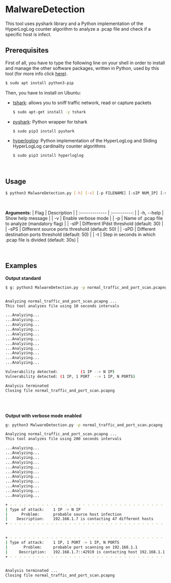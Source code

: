 ﻿# MalwareDetection

This tool uses pyshark library and a Python implementation of the HyperLogLog counter algorithm to analyze a .pcap file and check if a specific host is infect.


## Prerequisites

First of all, you have to type the following line on your shell in order to install and manage the other software packages, written in Python, used by this tool (for more info click [here](https://linuxize.com/post/how-to-install-pip-on-ubuntu-18.04)).

```bash
$ sudo apt install python3-pip
```
Then, you have to install on Ubuntu:

 - [tshark](https://zoomadmin.com/HowToInstall/UbuntuPackage/tshark): allows you to sniff traffic network, read or capture packets
	  ```bash
	$ sudo apt-get install -y tshark
	```
 - [pyshark](https://github.com/KimiNewt/pyshark): Python wrapper for tshark
	 ```bash
	$ sudo pip3 install pyshark
	```
 - [hyperloglog](https://pypi.org/project/hyperloglog/): Python implementation of the HyperLogLog and Sliding HyperLogLog cardinality counter algorithms
	 ```bash
	$ sudo pip3 install hyperloglog
	```

<br>

## Usage
```bash
$ python3 MalwareDetection.py [-h] [-v] [-p FILENAME] [-sIP NUM_IP] [-sPS NUM_PORTSSRC] [-sPD NUM_PORTSDST] [-t TIME]
```
<br>


**Arguments:**
| Flag     | Description    | 
| :------------- | :----------: | 
|  -h, --help | Show help message  | 
|  -v | Enable verbose mode  |
| -p      | Name of .pcap file to analyze (mandatory flag) | 
| -sIP    | Different IPdst threshold (default: 30) | 
| -sPS    | Different source ports threshold (default: 50) | 
| -sPD    | Different destination ports threshold (default: 50) | 
| -t      | Step in seconds in which .pcap file is divided (default: 30s) | 

<br>

## Examples

**Output standard**
```bash
$ g: python3 MalwareDetection.py -p normal_traffic_and_port_scan.pcapng -t 10


Analyzing normal_traffic_and_port_scan.pcapng ...
This tool analyzes file using 10 seconds intervals

...Analyzing...
...Analyzing...
...Analyzing...
...Analyzing...
...Analyzing...
...Analyzing...
...Analyzing...
...Analyzing...
...Analyzing...
...Analyzing...
...Analyzing...

Vulnerability detected:          (1 IP --> N IP)
Vulnerability detected: (1 IP, 1 PORT  --> 1 IP, N PORTS)

Analysis terminated
Closing file normal_traffic_and_port_scan.pcapng
```
  <br>
  <br>
  
  **Output with verbose mode enabled**
  ```bash
g: python3 MalwareDetection.py -p normal_traffic_and_port_scan.pcapng -t 200 -v

Analyzing normal_traffic_and_port_scan.pcapng ...
This tool analyzes file using 200 seconds intervals

...Analyzing...
...Analyzing...
...Analyzing...
...Analyzing...
...Analyzing...
...Analyzing...
...Analyzing...
...Analyzing...
...Analyzing...
...Analyzing...
...Analyzing...

+ - - - - - - - - - - - - - - - - - - - - - - - - - - - - - - - - - - - - - - - - - - - - - - - -
| Type of attack:    1 IP -> N IP
|      Problem:      probable source host infection
|    Description:    192.168.1.7 is contacting 47 different hosts
+ - - - - - - - - - - - - - - - - - - - - - - - - - - - - - - - - - - - - - - - - - - - - - - - -
                    

+ - - - - - - - - - - - - - - - - - - - - - - - - - - - - - - - - - - - - - - - - - - - - - - - -
| Type of attack:    1 IP, 1 PORT -> 1 IP, N PORTS
|       Problem:     probable port scanning on 192.168.1.1
|     Description:   192.168.1.7::42919 is contacting host 192.168.1.1 on 3226 different ports
+ - - - - - - - - - - - - - - - - - - - - - - - - - - - - - - - - - - - - - - - - - - - - - - - -
                    

Analysis terminated ... 
Closing file normal_traffic_and_port_scan.pcapng
```
